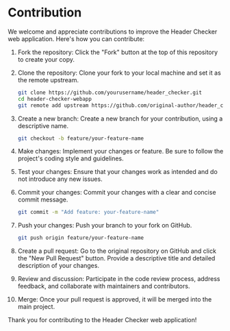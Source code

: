 # Contribution

We welcome and appreciate contributions to improve the Header Checker web application. Here's how you can contribute:

1. Fork the repository: Click the "Fork" button at the top of this repository to create your copy.

2. Clone the repository: Clone your fork to your local machine and set it as the remote upstream.

   ```bash
   git clone https://github.com/yourusername/header_checker.git
   cd header-checker-webapp
   git remote add upstream https://github.com/original-author/header_checker.git
    ```
3. Create a new branch: Create a new branch for your contribution, using a descriptive name.
   ```bash
   git checkout -b feature/your-feature-name
   ```
4. Make changes: Implement your changes or feature. Be sure to follow the project's coding style and guidelines.

5. Test your changes: Ensure that your changes work as intended and do not introduce any new issues.

6. Commit your changes: Commit your changes with a clear and concise commit message.
   ```bash
   git commit -m "Add feature: your-feature-name"
   ```
7. Push your changes: Push your branch to your fork on GitHub.
   ```bash
   git push origin feature/your-feature-name
   ```
8. Create a pull request: Go to the original repository on GitHub and click the "New Pull Request" button. Provide a descriptive title and detailed description of your changes.

9. Review and discussion: Participate in the code review process, address feedback, and collaborate with maintainers and contributors.

10. Merge: Once your pull request is approved, it will be merged into the main project.

Thank you for contributing to the Header Checker web application!